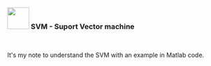 
### <img src="https://media.giphy.com/media/VgCDAzcKvsR6OM0uWg/giphy.gif" width="50"> SVM - Suport Vector machine
<br /> 

It's my note to understand the SVM with an example in Matlab code.
